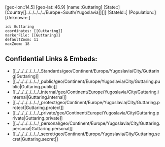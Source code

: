 ﻿---
location: [46.9,14.5]
mapzoom: [7,12] 
mapmarker: city 
type: City
tags:
- geo/City


SpocWebEntityId: 30647
isDeleted: false
confidential: public

---
[geo-lon::14.5]
[geo-lat::46.9]
[name::Guttaring]
[State::]
[Country[[../../../../../Europe~South/Yugoslavia]]]]]
[StateId::]
[Population::]
[Unknown::]


```leaflet
id: Guttaring
coordinates: [[Guttaring]]
markerFile: [[Guttaring]]
defaultZoom: 11 
maxZoom: 18
```


## Confidential Links & Embeds: 
- [[../../../../../../_Standards/geo/Continent/Europe/Yugoslavia/City/Guttaring|Guttaring]] 
- [[../../../../../../_public/geo/Continent/Europe/Yugoslavia/City/Guttaring.public|Guttaring.public]] 
- [[../../../../../../_internal/geo/Continent/Europe/Yugoslavia/City/Guttaring.internal|Guttaring.internal]] 
- [[../../../../../../_protect/geo/Continent/Europe/Yugoslavia/City/Guttaring.protect|Guttaring.protect]] 
- [[../../../../../../_private/geo/Continent/Europe/Yugoslavia/City/Guttaring.private|Guttaring.private]] 
- [[../../../../../../_personal/geo/Continent/Europe/Yugoslavia/City/Guttaring.personal|Guttaring.personal]] 
- [[../../../../../../_secret/geo/Continent/Europe/Yugoslavia/City/Guttaring.secret|Guttaring.secret]] 
